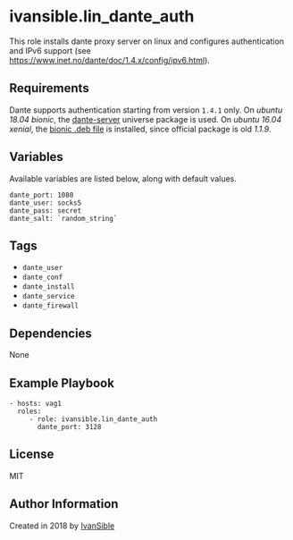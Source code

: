 # ivansible.lin_dante_auth

This role installs dante proxy server on linux and configures authentication and IPv6 support (see https://www.inet.no/dante/doc/1.4.x/config/ipv6.html).


## Requirements

Dante supports authentication starting from version `1.4.1` only.
On _ubuntu 18.04 bionic_, the [dante-server](https://packages.ubuntu.com/bionic/dante-server) universe package is used.
On _ubuntu 16.04 xenial_, the [bionic .deb file](https://lug.mtu.edu/ubuntu/pool/universe/d/dante/dante-server_1.4.2+dfsg-2build1_amd64.deb) is installed, since official package is old _1.1.9_.


## Variables

Available variables are listed below, along with default values.

    dante_port: 1080
    dante_user: socks5
    dante_pass: secret
    dante_salt: `random_string`


## Tags

- `dante_user`
- `dante_conf`
- `dante_install`
- `dante_service`
- `dante_firewall`


## Dependencies

None


## Example Playbook

    - hosts: vag1
      roles:
         - role: ivansible.lin_dante_auth
           dante_port: 3128


## License

MIT

## Author Information

Created in 2018 by [IvanSible](https://github.com/ivansible)
